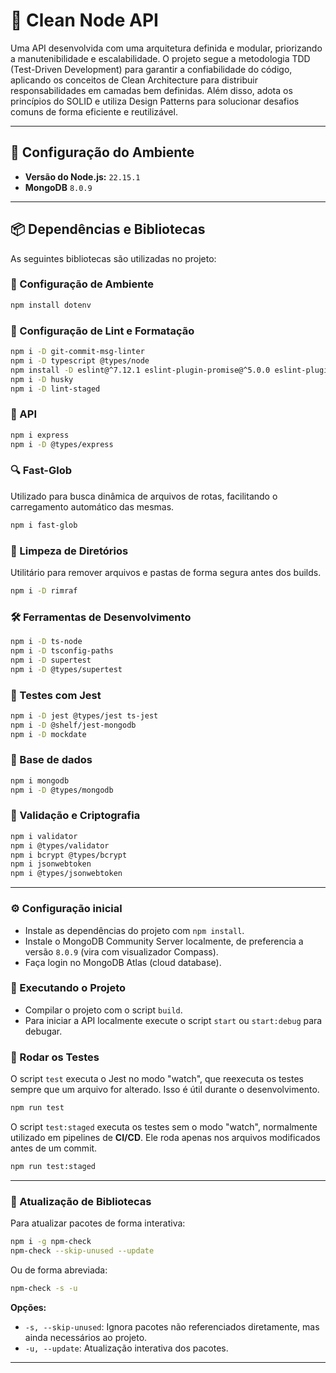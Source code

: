 # 📘 Clean Node API

Uma API desenvolvida com uma arquitetura definida e modular, priorizando a manutenibilidade e escalabilidade. O projeto segue a metodologia TDD (Test-Driven Development) para garantir a confiabilidade do código, aplicando os conceitos de Clean Architecture para distribuir responsabilidades em camadas bem definidas. Além disso, adota os princípios do SOLID e utiliza Design Patterns para solucionar desafios comuns de forma eficiente e reutilizável.

---

## 🚀 Configuração do Ambiente

* **Versão do Node.js:** `22.15.1`
* **MongoDB** `8.0.9`

---

## 📦 Dependências e Bibliotecas

As seguintes bibliotecas são utilizadas no projeto:

### 🌱 Configuração de Ambiente
```sh
npm install dotenv
```

### 🔧 Configuração de Lint e Formatação
```sh
npm i -D git-commit-msg-linter
npm i -D typescript @types/node
npm install -D eslint@^7.12.1 eslint-plugin-promise@^5.0.0 eslint-plugin-import@^2.22.1 eslint-plugin-node@^11.1.0 @typescript-eslint/eslint-plugin@^4.0.1 eslint-config-standard eslint-config-standard-with-typescript@latest
npm i -D husky
npm i -D lint-staged
```

### 🧩 API
```sh
npm i express
npm i -D @types/express
```

### 🔍 Fast-Glob
Utilizado para busca dinâmica de arquivos de rotas, facilitando o carregamento automático das mesmas.
```sh
npm i fast-glob
```

### 🧹 Limpeza de Diretórios
Utilitário para remover arquivos e pastas de forma segura antes dos builds.
```sh
npm i -D rimraf
```

### 🛠️ Ferramentas de Desenvolvimento
```sh
npm i -D ts-node
npm i -D tsconfig-paths
npm i -D supertest
npm i -D @types/supertest
```

### 🧪 Testes com Jest
```sh
npm i -D jest @types/jest ts-jest
npm i -D @shelf/jest-mongodb
npm i -D mockdate
```

### 🎲 Base de dados
```sh
npm i mongodb
npm i -D @types/mongodb
```

### 🔐 Validação e Criptografia
```sh
npm i validator
npm i @types/validator
npm i bcrypt @types/bcrypt
npm i jsonwebtoken
npm i @types/jsonwebtoken
```

---
### ⚙️ Configuração inicial

 - Instale as dependências do projeto com `npm install`.
 - Instale o MongoDB Community Server localmente, de preferencia a versão `8.0.9` (vira com visualizador Compass).
 - Faça login no MongoDB Atlas (cloud database).

### 🏃 Executando o Projeto

 - Compilar o projeto com o script `build`.
 - Para iniciar a API localmente execute o script `start` ou `start:debug` para debugar.

### 🔬 Rodar os Testes

O script `test` executa o Jest no modo "watch", que reexecuta os testes sempre que um arquivo for alterado. Isso é útil durante o desenvolvimento.

```sh
npm run test
```

O script `test:staged` executa os testes sem o modo "watch", normalmente utilizado em pipelines de **CI/CD**.
Ele roda apenas nos arquivos modificados antes de um commit.

```sh
npm run test:staged
```

---

### 📌 Atualização de Bibliotecas
Para atualizar pacotes de forma interativa:

```sh
npm i -g npm-check
npm-check --skip-unused --update
```

Ou de forma abreviada:

```sh
npm-check -s -u
```

**Opções:**
* `-s, --skip-unused`: Ignora pacotes não referenciados diretamente, mas ainda necessários ao projeto.
* `-u, --update`: Atualização interativa dos pacotes.

---
